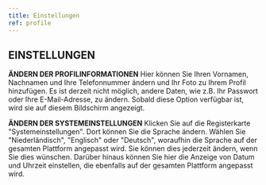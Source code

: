 ```yaml
---
title: Einstellungen
ref: profile
---
```


## EINSTELLUNGEN
**ÄNDERN DER PROFILINFORMATIONEN**
Hier können Sie Ihren Vornamen, Nachnamen und Ihre Telefonnummer ändern und Ihr Foto zu Ihrem Profil hinzufügen. Es ist derzeit nicht möglich, andere Daten, wie z.B. Ihr Passwort oder Ihre E-Mail-Adresse, zu ändern. Sobald diese Option verfügbar ist, wird sie auf diesem Bildschirm angezeigt.

**ÄNDERN DER SYSTEMEINSTELLUNGEN**
Klicken Sie auf die Registerkarte "Systemeinstellungen". Dort können Sie die Sprache ändern. Wählen Sie "Niederländisch", "Englisch" oder "Deutsch", woraufhin die Sprache auf der gesamten Plattform angepasst wird. Sie können dies jederzeit ändern, wenn Sie dies wünschen. Darüber hinaus können Sie hier die Anzeige von Datum und Uhrzeit einstellen, die ebenfalls auf der gesamten Plattform angepasst wird.
